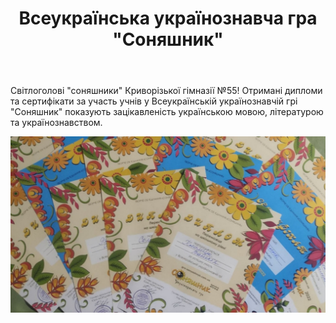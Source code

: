 ﻿---
title: Всеукраїнська українознавча гра "Соняшник"
---

Світлоголові "соняшники" Криворізької гімназії №55! Отримані дипломи та сертифікати за участь учнів у Всеукраїнській українознавчій грі "Соняшник" показують зацікавленість українською мовою, літературою та українознавством.

![](image.jpg)
